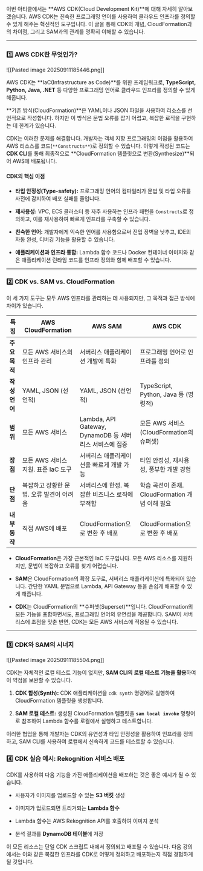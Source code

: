 
이번 아티클에서는 **AWS CDK(Cloud Development Kit)**에 대해 자세히 알아보겠습니다. AWS CDK는 친숙한 프로그래밍 언어를 사용하여 클라우드 인프라를 정의할 수 있게 해주는 혁신적인 도구입니다. 이 글을 통해 CDK의 개념, CloudFormation과의 차이점, 그리고 SAM과의 관계를 명확히 이해할 수 있습니다.

---

### 1️⃣ AWS CDK란 무엇인가?

![[Pasted image 20250911185446.png]]

AWS CDK는 **IaC(Infrastructure as Code)**를 위한 프레임워크로, **TypeScript, Python, Java, .NET** 등 다양한 프로그래밍 언어로 클라우드 인프라를 정의할 수 있게 해줍니다.

**기존 방식(CloudFormation)**은 YAML이나 JSON 파일을 사용하여 리소스를 선언적으로 작성합니다. 하지만 이 방식은 문법 오류를 잡기 어렵고, 복잡한 로직을 구현하는 데 한계가 있습니다.

CDK는 이러한 문제를 해결합니다. 개발자는 객체 지향 프로그래밍의 이점을 활용하여 AWS 리소스를 코드(`**Constructs**`)로 정의할 수 있습니다. 이렇게 작성된 코드는 **CDK CLI**를 통해 최종적으로 **CloudFormation 템플릿으로 변환(Synthesize)**되어 AWS에 배포됩니다.

#### **CDK의 핵심 이점**

- **타입 안정성(Type-safety):** 프로그래밍 언어의 컴파일러가 문법 및 타입 오류를 사전에 감지하여 배포 실패를 줄입니다.
    
- **재사용성:** VPC, ECS 클러스터 등 자주 사용하는 인프라 패턴을 `Constructs`로 정의하고, 이를 재사용하여 빠르게 인프라를 구축할 수 있습니다.
    
- **친숙한 언어:** 개발자에게 익숙한 언어를 사용함으로써 진입 장벽을 낮추고, IDE의 자동 완성, 디버깅 기능을 활용할 수 있습니다.
    
- **애플리케이션과 인프라 통합:** Lambda 함수 코드나 Docker 컨테이너 이미지와 같은 애플리케이션 런타임 코드를 인프라 정의와 함께 배포할 수 있습니다.
    

---

### 2️⃣ CDK vs. SAM vs. CloudFormation

이 세 가지 도구는 모두 AWS 인프라를 관리하는 데 사용되지만, 그 목적과 접근 방식에 차이가 있습니다.

|특징|**AWS CloudFormation**|**AWS SAM**|**AWS CDK**|
|---|---|---|---|
|**주요 목적**|모든 AWS 서비스의 인프라 관리|서버리스 애플리케이션 개발에 특화|프로그래밍 언어로 인프라를 정의|
|**작성 언어**|YAML, JSON (선언적)|YAML, JSON (선언적)|TypeScript, Python, Java 등 (명령적)|
|**범위**|모든 AWS 서비스|Lambda, API Gateway, DynamoDB 등 서버리스 서비스에 집중|모든 AWS 서비스 (CloudFormation의 슈퍼셋)|
|**장점**|모든 AWS 서비스 지원. 표준 IaC 도구|서버리스 애플리케이션을 빠르게 개발 가능|타입 안정성, 재사용성, 풍부한 개발 경험|
|**단점**|복잡하고 장황한 문법. 오류 발견이 어려움|서버리스에 한정. 복잡한 비즈니스 로직에 부적합|학습 곡선이 존재. CloudFormation 개념 이해 필요|
|**내부 동작**|직접 AWS에 배포|CloudFormation으로 변환 후 배포|CloudFormation으로 변환 후 배포|

- **CloudFormation**은 가장 근본적인 IaC 도구입니다. 모든 AWS 리소스를 지원하지만, 문법이 복잡하고 오류를 찾기 어렵습니다.
    
- **SAM**은 CloudFormation의 확장 도구로, 서버리스 애플리케이션에 특화되어 있습니다. 간단한 YAML 문법으로 Lambda, API Gateway 등을 손쉽게 배포할 수 있게 해줍니다.
    
- **CDK**는 CloudFormation의 **슈퍼셋(Superset)**입니다. CloudFormation의 모든 기능을 포함하면서도, 프로그래밍 언어의 유연성을 제공합니다. SAM이 서버리스에 초점을 맞춘 반면, CDK는 모든 AWS 서비스에 적용될 수 있습니다.
    

---

### 3️⃣ CDK와 SAM의 시너지

![[Pasted image 20250911185504.png]]

CDK는 자체적인 로컬 테스트 기능이 없지만, **SAM CLI의 로컬 테스트 기능을 활용**하여 이 약점을 보완할 수 있습니다.

1. **CDK 합성(Synth):** CDK 애플리케이션을 `cdk synth` 명령어로 실행하여 CloudFormation 템플릿을 생성합니다.
    
2. **SAM 로컬 테스트:** 생성된 CloudFormation 템플릿을 **`sam local invoke`** 명령어로 참조하여 Lambda 함수를 로컬에서 실행하고 테스트합니다.
    

이러한 협업을 통해 개발자는 CDK의 유연성과 타입 안정성을 활용하여 인프라를 정의하고, SAM CLI를 사용하여 로컬에서 신속하게 코드를 테스트할 수 있습니다.

### 4️⃣ CDK 실습 예시: Rekognition 서비스 배포

CDK를 사용하여 다음 기능을 가진 애플리케이션을 배포하는 것은 좋은 예시가 될 수 있습니다.

- 사용자가 이미지를 업로드할 수 있는 **S3 버킷** 생성
    
- 이미지가 업로드되면 트리거되는 **Lambda 함수**
    
- Lambda 함수는 AWS Rekognition API를 호출하여 이미지 분석
    
- 분석 결과를 **DynamoDB 테이블**에 저장
    

이 모든 리소스는 단일 CDK 스크립트 내에서 정의되고 배포될 수 있습니다. 다음 강의에서는 이와 같은 복잡한 인프라를 CDK로 어떻게 정의하고 배포하는지 직접 경험하게 될 것입니다.